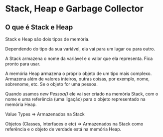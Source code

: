 # Stack, Heap e Garbage Collector

## O que é Stack e Heap

Stack e Heap são dois tipos de memória.

Dependendo do tipo da sua variável, ela vai para um lugar ou para outro.

A Stack armazena o nome da variável e o valor que ela representa. Fica pronto para usar.

A memória Heap armazena o próprio objeto de um tipo mais complexo. Armazena além de valores inteiros, outras coisas, por exemplo, nome, sobrenome, etc. Se o objeto for uma pessoa.

Quando usamos *new Pessoa()* ele vai ser criado na memória Stack, com o nome e uma referência (uma ligação) para o objeto representado na memória Heap.

Value Types => Armazenados na Stack

Objetos (Classes, Interfaces e etc) => Armazenados na Stack como referência e o objeto de verdade está na memória Heap.
